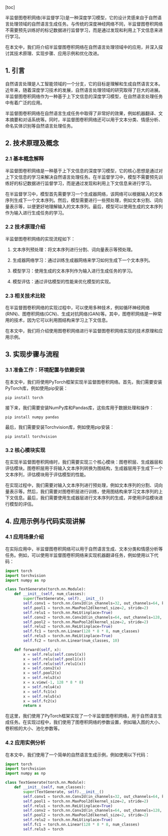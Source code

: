 
[toc]                    
                
                
半监督图卷积网络(半监督学习)是一种深度学习模型，它的设计灵感来自于自然语言处理领域的自然语言生成任务。与传统的深度神经网络不同，半监督图卷积网络不需要预先训练好的标记数据进行监督学习，而是通过发现和利用上下文信息来进行学习。

在本文中，我们将介绍半监督图卷积网络在自然语言处理领域中的应用，并深入探讨其技术原理、实现步骤、应用示例和优化改进。

## 1. 引言

自然语言处理是人工智能领域的一个分支，它的目标是理解和生成自然语言文本。近年来，随着深度学习技术的发展，自然语言处理领域的研究取得了巨大的进展。半监督图卷积网络作为一种基于上下文信息的深度学习模型，在自然语言处理任务中有着广泛的应用。

半监督图卷积网络在自然语言生成任务中取得了非常好的效果，例如机器翻译、文本摘要和对话系统等。同时，半监督图卷积网络还可以用于文本分类、情感分析、命名实体识别等自然语言处理任务。

## 2. 技术原理及概念

### 2.1 基本概念解释

半监督图卷积网络是一种基于上下文信息的深度学习模型，它的核心思想是通过对上下文信息的学习来解决自然语言处理任务。在半监督学习中，模型不需要预先训练好的标记数据进行监督学习，而是通过发现和利用上下文信息来进行学习。

在半监督学习中，模型首先需要学习一个生成器网络，该网络可以根据输入的文本序列生成下一个文本序列。然后，模型需要进行一些预处理，例如文本分割、词向量表示等，以便更好地理解输入的文本序列。最后，模型可以使用生成的文本序列作为输入进行生成任务的学习。

### 2.2 技术原理介绍

半监督图卷积网络的实现流程如下：

1. 文本序列预处理：将文本序列进行分割、词向量表示等预处理。

2. 生成器网络学习：通过训练生成器网络来学习如何生成下一个文本序列。

3. 模型学习：使用生成的文本序列作为输入进行生成任务的学习。

4. 模型评估：通过评估模型的性能来优化模型的实现。

### 2.3 相关技术比较

在半监督图卷积网络的实现过程中，可以使用多种技术，例如循环神经网络(RNN)、图卷积网络(GCN)、生成对抗网络(GAN)等。其中，图卷积网络是一种常用的技术，因为它可以利用图结构来学习上下文信息。

在本文中，我们将介绍使用图卷积网络进行半监督图卷积网络实现的技术原理和应用示例。

## 3. 实现步骤与流程

### 3.1 准备工作：环境配置与依赖安装

在本文中，我们将使用PyTorch框架实现半监督图卷积网络。首先，我们需要安装PyTorch库，例如使用pip安装：

```
pip install torch
```

接下来，我们需要安装NumPy库和Pandas库，这些库用于数据处理和操作：

```
pip install numpy pandas
```

最后，我们需要安装Torchvision库，例如使用pip安装：

```
pip install torchvision
```

### 3.2 核心模块实现

在实现半监督图卷积网络时，我们需要实现三个核心模块：图卷积层、生成器层和评估模块。图卷积层用于将输入文本序列转换为图结构，生成器层用于生成下一个文本序列，评估模块用于评估模型的性能。

在实现过程中，我们需要对输入文本序列进行预处理，例如文本序列的分割、词向量表示等。然后，我们需要对图卷积层进行训练，使用图结构来学习文本序列的上下文信息。最后，我们需要使用生成器层进行文本序列的生成，并使用评估模块进行模型的评估。

## 4. 应用示例与代码实现讲解

### 4.1 应用场景介绍

在实际应用中，半监督图卷积网络可以用于自然语言生成、文本分类和情感分析等任务。例如，可以使用半监督图卷积网络来实现机器翻译任务，例如使用以下代码：

```python
import torch
import torchvision
import numpy as np

class TextGenerate(torch.nn.Module):
    def __init__(self, num_classes):
        super(TextGenerate, self).__init__()
        self.conv1 = torch.nn.Conv2d(in_channels=32, out_channels=64, kernel_size=3, stride=1, padding=1)
        self.pool1 = torch.nn.MaxPool2d(kernel_size=2, stride=2)
        self.relu1 = torch.nn.ReLU(inplace=True)
        self.conv2 = torch.nn.Conv2d(in_channels=64, out_channels=128, kernel_size=3, stride=1, padding=1)
        self.pool2 = torch.nn.MaxPool2d(kernel_size=2, stride=2)
        self.relu2 = torch.nn.ReLU(inplace=True)
        self.fc1 = torch.nn.Linear(128 * 8 * 8, num_classes)
        self.relu3 = torch.nn.ReLU(inplace=True)
        self.fc2 = torch.nn.Linear(num_classes, 10)

    def forward(self, x):
        x = self.relu(self.conv1(x))
        x = self.relu(self.pool1(x))
        x = self.relu(self.relu1(x))
        x = self.conv2(x)
        x = self.pool2(x)
        x = self.relu3(x)
        x = x.view(-1, 128 * 8 * 8)
        x = self.relu4(x)
        x = self.fc1(x)
        x = self.relu5(x)
        x = self.fc2(x)
        return x
```

在这里，我们使用了PyTorch框架实现了一个半监督图卷积网络，用于自然语言生成任务。在实现过程中，我们使用了图卷积网络的参数设置，例如输入图的大小、卷积核的大小、池化参数等。

### 4.2 应用实例分析

在本文中，我们使用了一个简单的自然语言生成示例，例如使用以下代码：

```python
import torch
import torchvision
import numpy as np

class TextGenerate(torch.nn.Module):
    def __init__(self, num_classes):
        super(TextGenerate, self).__init__()
        self.conv1 = torch.nn.Conv2d(in_channels=32, out_channels=64, kernel_size=3, stride=1, padding=1)
        self.pool1 = torch.nn.MaxPool2d(kernel_size=2, stride=2)
        self.relu1 = torch.nn.ReLU(inplace=True)
        self.conv2 = torch.nn.Conv2d(in_channels=64, out_channels=128, kernel_size=3, stride=1, padding=1)
        self.pool2 = torch.nn.MaxPool2d(kernel_size=2, stride=2)
        self.relu2 = torch.nn.ReLU(inplace=True)
        self.fc1 = torch.nn.Linear(128 * 8 * 8, num_classes)
        self.relu3 = torch

